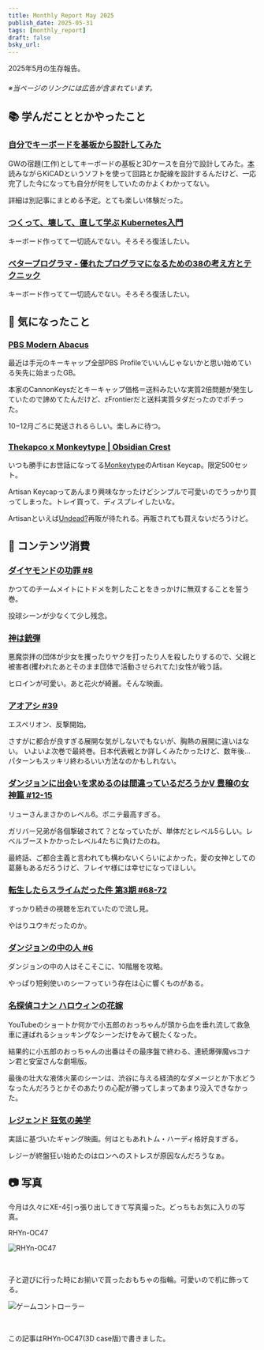 ```yaml
---
title: Monthly Report May 2025
publish_date: 2025-05-31
tags: [monthly_report]
draft: false
bsky_url: 
---
```


2025年5月の生存報告。

###### ※当ページのリンクには広告が含まれています。

## 📚 学んだこととかやったこと

### [自分でキーボードを基板から設計してみた](https://github.com/ryoo14/rhyn-oc47)

GWの宿題(工作)としてキーボードの基板と3Dケースを自分で設計してみた。[本](https://keeb-on.com/products/keyboard-design-guide-vol1)読みながらKiCADというソフトを使って回路とか配線を設計するんだけど、一応完了した今になっても自分が何をしていたのかよくわかってない。

詳細は別記事にまとめる予定。とても楽しい体験だった。

### [つくって、壊して、直して学ぶ Kubernetes入門](https://amzn.to/4c22Caf)

キーボード作ってて一切読んでない。そろそろ復活したい。

### [ベタープログラマ - 優れたプログラマになるための38の考え方とテクニック](https://amzn.to/4cShCI6)

キーボード作ってて一切読んでない。そろそろ復活したい。

## 🧐 気になったこと 

### [PBS Modern Abacus](https://en.zfrontier.com/products/group-buy-pbs-modern-abacus?variant=50299713421627)

最近は手元のキーキャップ全部PBS Profileでいいんじゃないかと思い始めている矢先に始まったGB。

本家のCannonKeysだとキーキャップ価格＝送料みたいな実質2倍問題が発生していたので諦めてたんだけど、zFrontierだと送料実質タダだったのでポチった。

10−12月ごろに発送されるらしい。楽しみに待つ。

### [Thekapco x Monkeytype | Obsidian Crest](https://www.thekapco.com/products/thekapco-x-monkeytype-obsidian-crest?ref=kpsukhbd)

いつも勝手にお世話になってる[Monkeytype](https://monkeytype.com)のArtisan Keycap。限定500セット。

Artisan Keycapってあんまり興味なかったけどシンプルで可愛いのでうっかり買ってしまった。トレイ買って、ディスプレイしたいな。

Artisanといえば[Undead?](https://booth.pm/ja/items/5548315)再販が待たれる。再販されても買えないだろうけど。

## 👾 コンテンツ消費

### [ダイヤモンドの功罪 #8](https://amzn.to/4iLOeEH)

かつてのチームメイトにトドメを刺したことをきっかけに無双することを誓う巻。

投球シーンが少なくて少し残念。

### [神は銃弾](https://filmarks.com/movies/110168)

悪魔崇拝の団体が少女を攫ったりヤクを打ったり人を殺したりするので、父親と被害者(攫われたあとそのまま団体で活動させられてた)女性が戦う話。

ヒロインが可愛い。あと花火が綺麗。そんな映画。

### [アオアシ #39](https://amzn.to/4d7Mkxh)

エスペリオン、反撃開始。

さすがに都合が良すぎる展開な気がしないでもないが、胸熱の展開に違いはない。 いよいよ次巻で最終巻。日本代表戦とか詳しくみたかったけど、数年後…パターンもスッキリ終わるいい方法なのかもしれない。

### [ダンジョンに出会いを求めるのは間違っているだろうかⅤ 豊穣の女神篇 #12-15](https://annict.com/works/11504)

リューさんまさかのレベル6。ポニテ最高すぎる。

ガリバー兄弟が各個撃破されて？となっていたが、単体だとレベル5らしい。レベルブーストかかったレベル4たちに負けたのね。

最終話、ご都合主義と言われても構わないくらいによかった。愛の女神としての葛藤もあるだろうけど、フレイヤ様には幸せになってほしい。

### [転生したらスライムだった件 第3期 #68-72](https://annict.com/works/10176)

すっかり続きの視聴を忘れていたので流し見。

やはりユウキだったのか。

### [ダンジョンの中の人 #6](https://amzn.to/43cTMnj)

ダンジョンの中の人はそこそこに、10階層を攻略。

やっぱり短剣使いのシーフっていう存在は心に響くものがある。

### [名探偵コナン ハロウィンの花嫁](https://filmarks.com/movies/100411)

YouTubeのショートか何かで小五郎のおっちゃんが頭から血を垂れ流して救急車に運ばれるショッキングなシーンだけをみて観たくなった。

結果的に小五郎のおっちゃんの出番はその最序盤で終わる、連続爆弾魔vsコナン君と安室さんな劇場版。

最後の壮大な液体火薬のシーンは、渋谷に与える経済的なダメージとか下水どうなったんだろうとかそのあたりの心配が勝ってしまってあまり没入できなかった。

### [レジェンド 狂気の美学](https://filmarks.com/movies/60749)

実話に基づいたギャング映画。何はともあれトム・ハーディ格好良すぎる。

レジーが終盤狂い始めたのはロンへのストレスが原因なんだろうなぁ。

## 📷 写真

今月は久々にXE-4引っ張り出してきて写真撮った。どっちもお気に入りの写真。

RHYn-OC47

![RHYn-OC47](https://d3toh8on7lf5va.cloudfront.net/rhyn-oc47_3dcase.jpg)

<br />

子と遊びに行った時にお揃いで買ったおもちゃの指輪。可愛いので机に飾ってる。

![ゲームコントローラー](https://d3toh8on7lf5va.cloudfront.net/game_controller.jpg)

<br />

この記事はRHYn-OC47(3D case版)で書きました。
